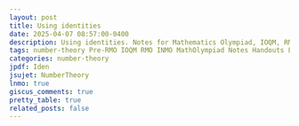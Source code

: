 ```yaml
---
layout: post
title: Using identities
date: 2025-04-07 08:57:00-0400
description: Using identities. Notes for Mathematics Olympiad, IOQM, RMO, INMO. Problem set, Solutions, Questions, Answers, Hints, Walkthroughs, Discussions.
tags: number-theory Pre-RMO IOQM RMO INMO MathOlympiad Notes Handouts LectureNotes
categories: number-theory
jpdf: Iden
jsujet: NumberTheory
lnmo: true
giscus_comments: true
pretty_table: true
related_posts: false
---
```


